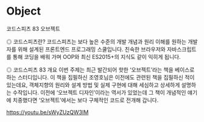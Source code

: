 # Object
코드스피츠 83 오브젝트

◎ 코드스피츠란?
코드스피츠는 보다 높은 수준의 개발 개념과 원리 이해를 원하는 개발자를 위해 설계된 프론트엔드 프로그래밍 스쿨입니다. 친숙한 브라우저와 자바스크립트를 통해 코딩을 배워 가며 OOP와 최신 ES2015+의 지식도 같이 익히게 됩니다.

◎ 코드스피츠 83 개요
이번 주제는 최근 발간되어 핫한 ‘오브젝트’라는 책을 베이스로 하는 스터디입니다.
이 책을 집필하신 조영호님은 이전에도 관련된 책을 집필하신 적이 있는데요, 
객체지향의 원리와 설계 방법 및 실제 구현에 대해 세심하고 상세하게 설명하는 수작입니다.
이전에 ‘오브젝트 디자인’이라는 역서가 있었는데 그 책이 개념적인 얘기에 치중했다면 ‘오브젝트’에서는 보다 구체적인 코드로 전개해 갑니다.

https://youtu.be/sWyZUzQW3IM
